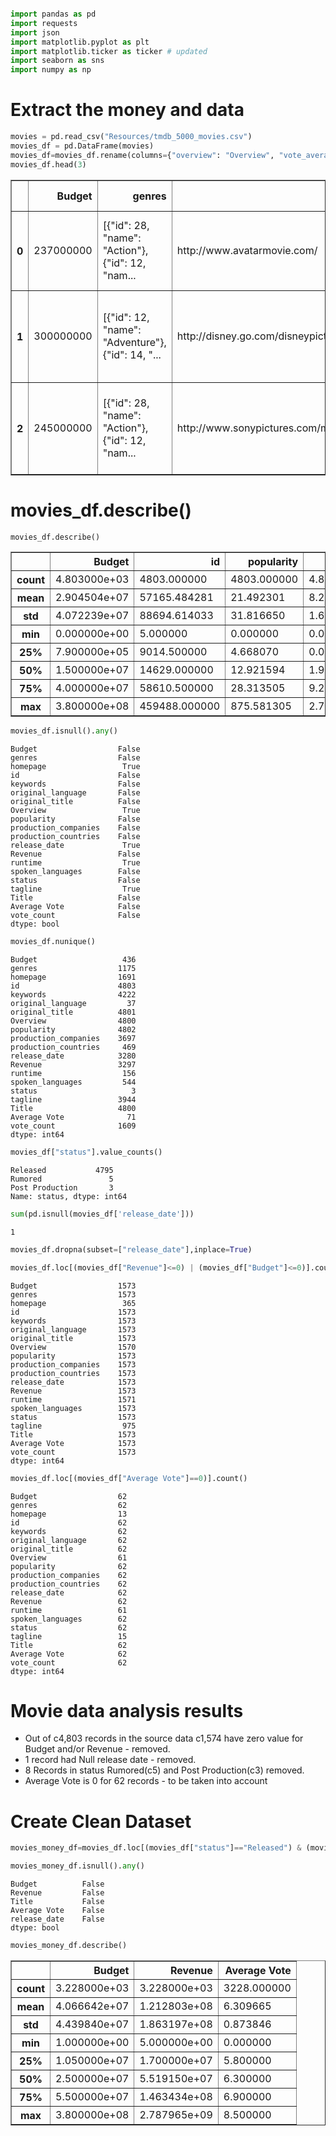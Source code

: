 

```python

import pandas as pd
import requests
import json
import matplotlib.pyplot as plt
import matplotlib.ticker as ticker # updated
import seaborn as sns
import numpy as np
```

# Extract the money and data


```python
movies = pd.read_csv("Resources/tmdb_5000_movies.csv")
movies_df = pd.DataFrame(movies)
movies_df=movies_df.rename(columns={"overview": "Overview", "vote_average":"Average Vote", "title":"Title", "revenue":"Revenue", "budget":"Budget"})
movies_df.head(3)
```




<div>
<style scoped>
    .dataframe tbody tr th:only-of-type {
        vertical-align: middle;
    }

    .dataframe tbody tr th {
        vertical-align: top;
    }

    .dataframe thead th {
        text-align: right;
    }
</style>
<table border="1" class="dataframe">
  <thead>
    <tr style="text-align: right;">
      <th></th>
      <th>Budget</th>
      <th>genres</th>
      <th>homepage</th>
      <th>id</th>
      <th>keywords</th>
      <th>original_language</th>
      <th>original_title</th>
      <th>Overview</th>
      <th>popularity</th>
      <th>production_companies</th>
      <th>production_countries</th>
      <th>release_date</th>
      <th>Revenue</th>
      <th>runtime</th>
      <th>spoken_languages</th>
      <th>status</th>
      <th>tagline</th>
      <th>Title</th>
      <th>Average Vote</th>
      <th>vote_count</th>
    </tr>
  </thead>
  <tbody>
    <tr>
      <th>0</th>
      <td>237000000</td>
      <td>[{"id": 28, "name": "Action"}, {"id": 12, "nam...</td>
      <td>http://www.avatarmovie.com/</td>
      <td>19995</td>
      <td>[{"id": 1463, "name": "culture clash"}, {"id":...</td>
      <td>en</td>
      <td>Avatar</td>
      <td>In the 22nd century, a paraplegic Marine is di...</td>
      <td>150.437577</td>
      <td>[{"name": "Ingenious Film Partners", "id": 289...</td>
      <td>[{"iso_3166_1": "US", "name": "United States o...</td>
      <td>2009-12-10</td>
      <td>2787965087</td>
      <td>162.0</td>
      <td>[{"iso_639_1": "en", "name": "English"}, {"iso...</td>
      <td>Released</td>
      <td>Enter the World of Pandora.</td>
      <td>Avatar</td>
      <td>7.2</td>
      <td>11800</td>
    </tr>
    <tr>
      <th>1</th>
      <td>300000000</td>
      <td>[{"id": 12, "name": "Adventure"}, {"id": 14, "...</td>
      <td>http://disney.go.com/disneypictures/pirates/</td>
      <td>285</td>
      <td>[{"id": 270, "name": "ocean"}, {"id": 726, "na...</td>
      <td>en</td>
      <td>Pirates of the Caribbean: At World's End</td>
      <td>Captain Barbossa, long believed to be dead, ha...</td>
      <td>139.082615</td>
      <td>[{"name": "Walt Disney Pictures", "id": 2}, {"...</td>
      <td>[{"iso_3166_1": "US", "name": "United States o...</td>
      <td>2007-05-19</td>
      <td>961000000</td>
      <td>169.0</td>
      <td>[{"iso_639_1": "en", "name": "English"}]</td>
      <td>Released</td>
      <td>At the end of the world, the adventure begins.</td>
      <td>Pirates of the Caribbean: At World's End</td>
      <td>6.9</td>
      <td>4500</td>
    </tr>
    <tr>
      <th>2</th>
      <td>245000000</td>
      <td>[{"id": 28, "name": "Action"}, {"id": 12, "nam...</td>
      <td>http://www.sonypictures.com/movies/spectre/</td>
      <td>206647</td>
      <td>[{"id": 470, "name": "spy"}, {"id": 818, "name...</td>
      <td>en</td>
      <td>Spectre</td>
      <td>A cryptic message from Bond’s past sends him o...</td>
      <td>107.376788</td>
      <td>[{"name": "Columbia Pictures", "id": 5}, {"nam...</td>
      <td>[{"iso_3166_1": "GB", "name": "United Kingdom"...</td>
      <td>2015-10-26</td>
      <td>880674609</td>
      <td>148.0</td>
      <td>[{"iso_639_1": "fr", "name": "Fran\u00e7ais"},...</td>
      <td>Released</td>
      <td>A Plan No One Escapes</td>
      <td>Spectre</td>
      <td>6.3</td>
      <td>4466</td>
    </tr>
  </tbody>
</table>
</div>



# movies_df.describe()


```python
movies_df.describe()
```




<div>
<style scoped>
    .dataframe tbody tr th:only-of-type {
        vertical-align: middle;
    }

    .dataframe tbody tr th {
        vertical-align: top;
    }

    .dataframe thead th {
        text-align: right;
    }
</style>
<table border="1" class="dataframe">
  <thead>
    <tr style="text-align: right;">
      <th></th>
      <th>Budget</th>
      <th>id</th>
      <th>popularity</th>
      <th>Revenue</th>
      <th>runtime</th>
      <th>Average Vote</th>
      <th>vote_count</th>
    </tr>
  </thead>
  <tbody>
    <tr>
      <th>count</th>
      <td>4.803000e+03</td>
      <td>4803.000000</td>
      <td>4803.000000</td>
      <td>4.803000e+03</td>
      <td>4801.000000</td>
      <td>4803.000000</td>
      <td>4803.000000</td>
    </tr>
    <tr>
      <th>mean</th>
      <td>2.904504e+07</td>
      <td>57165.484281</td>
      <td>21.492301</td>
      <td>8.226064e+07</td>
      <td>106.875859</td>
      <td>6.092172</td>
      <td>690.217989</td>
    </tr>
    <tr>
      <th>std</th>
      <td>4.072239e+07</td>
      <td>88694.614033</td>
      <td>31.816650</td>
      <td>1.628571e+08</td>
      <td>22.611935</td>
      <td>1.194612</td>
      <td>1234.585891</td>
    </tr>
    <tr>
      <th>min</th>
      <td>0.000000e+00</td>
      <td>5.000000</td>
      <td>0.000000</td>
      <td>0.000000e+00</td>
      <td>0.000000</td>
      <td>0.000000</td>
      <td>0.000000</td>
    </tr>
    <tr>
      <th>25%</th>
      <td>7.900000e+05</td>
      <td>9014.500000</td>
      <td>4.668070</td>
      <td>0.000000e+00</td>
      <td>94.000000</td>
      <td>5.600000</td>
      <td>54.000000</td>
    </tr>
    <tr>
      <th>50%</th>
      <td>1.500000e+07</td>
      <td>14629.000000</td>
      <td>12.921594</td>
      <td>1.917000e+07</td>
      <td>103.000000</td>
      <td>6.200000</td>
      <td>235.000000</td>
    </tr>
    <tr>
      <th>75%</th>
      <td>4.000000e+07</td>
      <td>58610.500000</td>
      <td>28.313505</td>
      <td>9.291719e+07</td>
      <td>118.000000</td>
      <td>6.800000</td>
      <td>737.000000</td>
    </tr>
    <tr>
      <th>max</th>
      <td>3.800000e+08</td>
      <td>459488.000000</td>
      <td>875.581305</td>
      <td>2.787965e+09</td>
      <td>338.000000</td>
      <td>10.000000</td>
      <td>13752.000000</td>
    </tr>
  </tbody>
</table>
</div>




```python
movies_df.isnull().any()
```




    Budget                  False
    genres                  False
    homepage                 True
    id                      False
    keywords                False
    original_language       False
    original_title          False
    Overview                 True
    popularity              False
    production_companies    False
    production_countries    False
    release_date             True
    Revenue                 False
    runtime                  True
    spoken_languages        False
    status                  False
    tagline                  True
    Title                   False
    Average Vote            False
    vote_count              False
    dtype: bool




```python
movies_df.nunique()
```




    Budget                   436
    genres                  1175
    homepage                1691
    id                      4803
    keywords                4222
    original_language         37
    original_title          4801
    Overview                4800
    popularity              4802
    production_companies    3697
    production_countries     469
    release_date            3280
    Revenue                 3297
    runtime                  156
    spoken_languages         544
    status                     3
    tagline                 3944
    Title                   4800
    Average Vote              71
    vote_count              1609
    dtype: int64




```python
movies_df["status"].value_counts()
```




    Released           4795
    Rumored               5
    Post Production       3
    Name: status, dtype: int64




```python
sum(pd.isnull(movies_df['release_date']))
```




    1




```python
movies_df.dropna(subset=["release_date"],inplace=True)
```


```python
movies_df.loc[(movies_df["Revenue"]<=0) | (movies_df["Budget"]<=0)].count()
```




    Budget                  1573
    genres                  1573
    homepage                 365
    id                      1573
    keywords                1573
    original_language       1573
    original_title          1573
    Overview                1570
    popularity              1573
    production_companies    1573
    production_countries    1573
    release_date            1573
    Revenue                 1573
    runtime                 1571
    spoken_languages        1573
    status                  1573
    tagline                  975
    Title                   1573
    Average Vote            1573
    vote_count              1573
    dtype: int64




```python
movies_df.loc[(movies_df["Average Vote"]==0)].count()
```




    Budget                  62
    genres                  62
    homepage                13
    id                      62
    keywords                62
    original_language       62
    original_title          62
    Overview                61
    popularity              62
    production_companies    62
    production_countries    62
    release_date            62
    Revenue                 62
    runtime                 61
    spoken_languages        62
    status                  62
    tagline                 15
    Title                   62
    Average Vote            62
    vote_count              62
    dtype: int64



# Movie data analysis results

- Out of c4,803 records in the source data c1,574 have zero value for Budget and/or Revenue - removed.
- 1 record had Null release date - removed.
- 8 Records in status Rumored(c5) and Post Production(c3) removed.
- Average Vote is 0 for 62 records - to be taken into account

# Create Clean Dataset


```python
movies_money_df=movies_df.loc[(movies_df["status"]=="Released") & (movies_df["Revenue"]>0) & (movies_df["Budget"]>0),["Budget","Revenue","Title","Average Vote","release_date"]]
```


```python
movies_money_df.isnull().any()
```




    Budget          False
    Revenue         False
    Title           False
    Average Vote    False
    release_date    False
    dtype: bool




```python
movies_money_df.describe()
```




<div>
<style scoped>
    .dataframe tbody tr th:only-of-type {
        vertical-align: middle;
    }

    .dataframe tbody tr th {
        vertical-align: top;
    }

    .dataframe thead th {
        text-align: right;
    }
</style>
<table border="1" class="dataframe">
  <thead>
    <tr style="text-align: right;">
      <th></th>
      <th>Budget</th>
      <th>Revenue</th>
      <th>Average Vote</th>
    </tr>
  </thead>
  <tbody>
    <tr>
      <th>count</th>
      <td>3.228000e+03</td>
      <td>3.228000e+03</td>
      <td>3228.000000</td>
    </tr>
    <tr>
      <th>mean</th>
      <td>4.066642e+07</td>
      <td>1.212803e+08</td>
      <td>6.309665</td>
    </tr>
    <tr>
      <th>std</th>
      <td>4.439840e+07</td>
      <td>1.863197e+08</td>
      <td>0.873846</td>
    </tr>
    <tr>
      <th>min</th>
      <td>1.000000e+00</td>
      <td>5.000000e+00</td>
      <td>0.000000</td>
    </tr>
    <tr>
      <th>25%</th>
      <td>1.050000e+07</td>
      <td>1.700000e+07</td>
      <td>5.800000</td>
    </tr>
    <tr>
      <th>50%</th>
      <td>2.500000e+07</td>
      <td>5.519150e+07</td>
      <td>6.300000</td>
    </tr>
    <tr>
      <th>75%</th>
      <td>5.500000e+07</td>
      <td>1.463434e+08</td>
      <td>6.900000</td>
    </tr>
    <tr>
      <th>max</th>
      <td>3.800000e+08</td>
      <td>2.787965e+09</td>
      <td>8.500000</td>
    </tr>
  </tbody>
</table>
</div>


